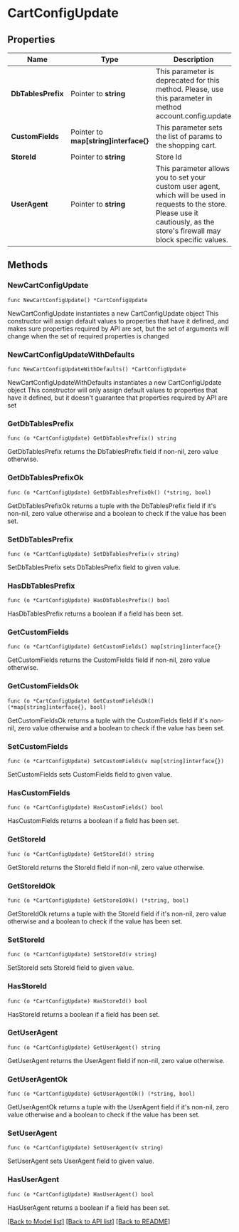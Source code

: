 # CartConfigUpdate

## Properties

Name | Type | Description | Notes
------------ | ------------- | ------------- | -------------
**DbTablesPrefix** | Pointer to **string** | This parameter is deprecated for this method. Please, use this parameter in method account.config.update | [optional] 
**CustomFields** | Pointer to **map[string]interface{}** | This parameter sets the list of params to the shopping cart. | [optional] 
**StoreId** | Pointer to **string** | Store Id | [optional] 
**UserAgent** | Pointer to **string** | This parameter allows you to set your custom user agent, which will be used in requests to the store. Please use it cautiously, as the store&#39;s firewall may block specific values. | [optional] 

## Methods

### NewCartConfigUpdate

`func NewCartConfigUpdate() *CartConfigUpdate`

NewCartConfigUpdate instantiates a new CartConfigUpdate object
This constructor will assign default values to properties that have it defined,
and makes sure properties required by API are set, but the set of arguments
will change when the set of required properties is changed

### NewCartConfigUpdateWithDefaults

`func NewCartConfigUpdateWithDefaults() *CartConfigUpdate`

NewCartConfigUpdateWithDefaults instantiates a new CartConfigUpdate object
This constructor will only assign default values to properties that have it defined,
but it doesn't guarantee that properties required by API are set

### GetDbTablesPrefix

`func (o *CartConfigUpdate) GetDbTablesPrefix() string`

GetDbTablesPrefix returns the DbTablesPrefix field if non-nil, zero value otherwise.

### GetDbTablesPrefixOk

`func (o *CartConfigUpdate) GetDbTablesPrefixOk() (*string, bool)`

GetDbTablesPrefixOk returns a tuple with the DbTablesPrefix field if it's non-nil, zero value otherwise
and a boolean to check if the value has been set.

### SetDbTablesPrefix

`func (o *CartConfigUpdate) SetDbTablesPrefix(v string)`

SetDbTablesPrefix sets DbTablesPrefix field to given value.

### HasDbTablesPrefix

`func (o *CartConfigUpdate) HasDbTablesPrefix() bool`

HasDbTablesPrefix returns a boolean if a field has been set.

### GetCustomFields

`func (o *CartConfigUpdate) GetCustomFields() map[string]interface{}`

GetCustomFields returns the CustomFields field if non-nil, zero value otherwise.

### GetCustomFieldsOk

`func (o *CartConfigUpdate) GetCustomFieldsOk() (*map[string]interface{}, bool)`

GetCustomFieldsOk returns a tuple with the CustomFields field if it's non-nil, zero value otherwise
and a boolean to check if the value has been set.

### SetCustomFields

`func (o *CartConfigUpdate) SetCustomFields(v map[string]interface{})`

SetCustomFields sets CustomFields field to given value.

### HasCustomFields

`func (o *CartConfigUpdate) HasCustomFields() bool`

HasCustomFields returns a boolean if a field has been set.

### GetStoreId

`func (o *CartConfigUpdate) GetStoreId() string`

GetStoreId returns the StoreId field if non-nil, zero value otherwise.

### GetStoreIdOk

`func (o *CartConfigUpdate) GetStoreIdOk() (*string, bool)`

GetStoreIdOk returns a tuple with the StoreId field if it's non-nil, zero value otherwise
and a boolean to check if the value has been set.

### SetStoreId

`func (o *CartConfigUpdate) SetStoreId(v string)`

SetStoreId sets StoreId field to given value.

### HasStoreId

`func (o *CartConfigUpdate) HasStoreId() bool`

HasStoreId returns a boolean if a field has been set.

### GetUserAgent

`func (o *CartConfigUpdate) GetUserAgent() string`

GetUserAgent returns the UserAgent field if non-nil, zero value otherwise.

### GetUserAgentOk

`func (o *CartConfigUpdate) GetUserAgentOk() (*string, bool)`

GetUserAgentOk returns a tuple with the UserAgent field if it's non-nil, zero value otherwise
and a boolean to check if the value has been set.

### SetUserAgent

`func (o *CartConfigUpdate) SetUserAgent(v string)`

SetUserAgent sets UserAgent field to given value.

### HasUserAgent

`func (o *CartConfigUpdate) HasUserAgent() bool`

HasUserAgent returns a boolean if a field has been set.


[[Back to Model list]](../README.md#documentation-for-models) [[Back to API list]](../README.md#documentation-for-api-endpoints) [[Back to README]](../README.md)


